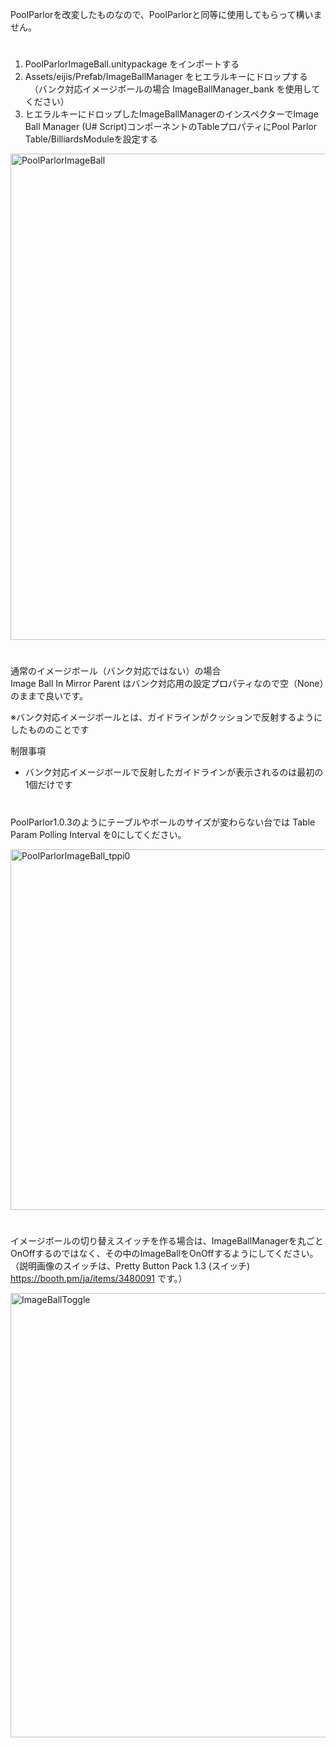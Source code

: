 PoolParlorを改変したものなので、PoolParlorと同等に使用してもらって構いません。
#

1. PoolParlorImageBall.unitypackage をインポートする
2. Assets/eijis/Prefab/ImageBallManager をヒエラルキーにドロップする  
 　（バンク対応イメージボールの場合 ImageBallManager_bank を使用してください）
4. ヒエラルキーにドロップしたImageBallManagerのインスペクターでImage Ball Manager (U# Script)コンポーネントのTableプロパティにPool Parlor Table/BilliardsModuleを設定する

<img width="778" alt="PoolParlorImageBall" src="https://github.com/user-attachments/assets/2823df70-e0af-4172-a263-d4c696b26807">

#

通常のイメージボール（バンク対応ではない）の場合  
Image Ball In Mirror Parent はバンク対応用の設定プロパティなので空（None）のままで良いです。

※バンク対応イメージボールとは、ガイドラインがクッションで反射するようにしたもののことです

制限事項
- バンク対応イメージボールで反射したガイドラインが表示されるのは最初の1個だけです

#

PoolParlor1.0.3のようにテーブルやボールのサイズが変わらない台では Table Param Polling Interval を0にしてください。  

<img width="577" alt="PoolParlorImageBall_tppi0" src="https://github.com/user-attachments/assets/32ceb648-aaa4-4e9e-bada-4a80fbee9fc5">

#

イメージボールの切り替えスイッチを作る場合は、ImageBallManagerを丸ごとOnOffするのではなく、その中のImageBallをOnOffするようにしてください。  
（説明画像のスイッチは、Pretty Button Pack 1.3 (スイッチ)　https://booth.pm/ja/items/3480091 です。）

<img width="711" alt="ImageBallToggle" src="https://github.com/user-attachments/assets/62070fc5-ca6f-43ff-8a9e-b3b65d765baf">

